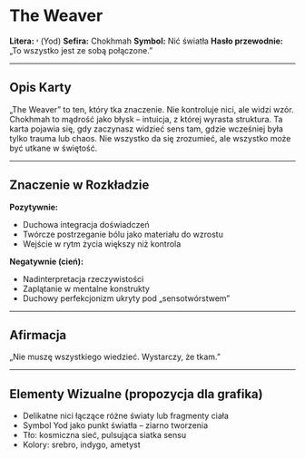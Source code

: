# The Weaver

**Litera:** י (Yod)
**Sefira:** Chokhmah
**Symbol:** Nić światła
**Hasło przewodnie:** „To wszystko jest ze sobą połączone.”

---

## Opis Karty

„The Weaver” to ten, który tka znaczenie. Nie kontroluje nici, ale widzi wzór. Chokhmah to mądrość jako błysk – intuicja, z której wyrasta struktura. Ta karta pojawia się, gdy zaczynasz widzieć sens tam, gdzie wcześniej była tylko trauma lub chaos. Nie wszystko da się zrozumieć, ale wszystko może być utkane w świętość.

---

## Znaczenie w Rozkładzie

**Pozytywnie:**
- Duchowa integracja doświadczeń
- Twórcze postrzeganie bólu jako materiału do wzrostu
- Wejście w rytm życia większy niż kontrola

**Negatywnie (cień):**
- Nadinterpretacja rzeczywistości
- Zaplątanie w mentalne konstrukty
- Duchowy perfekcjonizm ukryty pod „sensotwórstwem”

---

## Afirmacja

„Nie muszę wszystkiego wiedzieć. Wystarczy, że tkam.”

---

## Elementy Wizualne (propozycja dla grafika)

- Delikatne nici łączące różne światy lub fragmenty ciała
- Symbol Yod jako punkt światła – ziarno tworzenia
- Tło: kosmiczna sieć, pulsująca siatka sensu
- Kolory: srebro, indygo, ametyst
